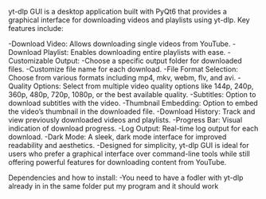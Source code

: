 yt-dlp GUI is a desktop application built with PyQt6 that provides a graphical interface for downloading videos and playlists using yt-dlp. Key features include:

  -Download Video: Allows downloading single videos from YouTube.
  -Download Playlist: Enables downloading entire playlists with ease.
  -Customizable Output:
  -Choose a specific output folder for downloaded files.
  -Customize file name for each download.
  -File Format Selection: Choose from various formats including mp4, mkv, webm, flv, and avi.
  -Quality Options: Select from multiple video quality options like 144p, 240p, 360p, 480p, 720p, 1080p, or the best available quality.
  -Subtitles: Option to download subtitles with the video.
  -Thumbnail Embedding: Option to embed the video’s thumbnail in the downloaded file.
  -Download History: Track and view previously downloaded videos and playlists.
  -Progress Bar: Visual indication of download progress.
  -Log Output: Real-time log output for each download.
  -Dark Mode: A sleek, dark mode interface for improved readability and aesthetics.
  -Designed for simplicity, yt-dlp GUI is ideal for users who prefer a graphical interface over command-line tools while still offering powerful features for downloading content from YouTube.


Dependencies and how to install:
  -You need to have a fodler with yt-dlp already in in the same folder put my program and it should work
